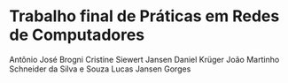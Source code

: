 # Trabalho final de Práticas em Redes de Computadores

Antônio José Brogni
Cristine Siewert Jansen
Daniel Krüger
João Martinho Schneider da Silva e Souza
Lucas Jansen Gorges
